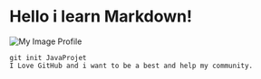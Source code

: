 # Hello i learn Markdown!
![My Image Profile](https://avatars.githubusercontent.com/u/120027323?v=4)

```
git init JavaProjet
I Love GitHub and i want to be a best and help my community.

```
